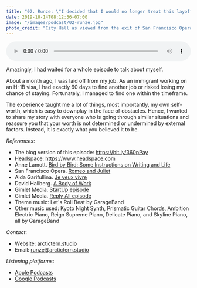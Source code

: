 ```yaml
---
title: "02. Runze: \"I decided that I would no longer treat this layoff as a setback.\""
date: 2019-10-14T08:12:56-07:00
image: "/images/podcast/02-runze.jpg"
photo_credit: "City Hall as viewed from the exit of San Francisco Opera"
---
```


<audio controls style="width: 100%;">
  <source src="https://feeds.soundcloud.com/stream/699305431-arctic_tern-02-runze-i-decided-that-i-would-no-longer-treat-this-layoff-as-a-setback.mp3" type='audio/mp3'>
</audio>

Amazingly, I had waited for a whole episode to talk about myself.

About a month ago, I was laid off from my job. As an immigrant working on an H-1B visa, I had exactly 60 days to find another job or risked losing my chance of staying. Fortunately, I managed to find one within the timeframe.

The experience taught me a lot of things, most importantly, my own self-worth, which is easy to downplay in the face of obstacles. Hence, I wanted to share my story with everyone who is going through similar situations and reassure you that your worth is not determined or undermined by external factors. Instead, it is exactly what you believed it to be.

*References*:

+ The blog version of this episode: https://bit.ly/360pPay
+ Headspace: https://www.headspace.com
+ Anne Lamott. [Bird by Bird: Some Instructions on Writing and Life](https://bit.ly/2hvTaVf)
+ San Francisco Opera. [Romeo and Juliet](https://bit.ly/2pE67jU)
+ Aida Garifullina. [Je veux vivre](https://bit.ly/31ynnEF)
+ David Hallberg. [A Body of Work](https://bit.ly/31sBB9X)
+ Gimlet Media. [StartUp episode](https://bit.ly/2J9xCZH)
+ Gimlet Media. [Reply All episode](https://bit.ly/2P522jK)
+ Theme music: Let's Roll Beat by GarageBand
+ Other music used: Kyoto Night Synth, Prismatic Guitar Chords, Ambition Electric Piano, Reign Supreme Piano, Delicate Piano, and Skyline Piano, all by GarageBand

*Contact*:

+ Website: [arctictern.studio](https://www.arctictern.studio/podcast/)
+ Email: runze@arctictern.studio

*Listening platforms*:

+ [Apple Podcasts](https://podcasts.apple.com/us/podcast/arctic-tern/id1479503786)
+ [Google Podcasts](https://podcasts.google.com/?feed=aHR0cHM6Ly9mZWVkcy5zb3VuZGNsb3VkLmNvbS91c2Vycy9zb3VuZGNsb3VkOnVzZXJzOjI5Njk0MTE1L3NvdW5kcy5yc3M%3D)
